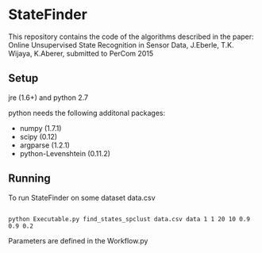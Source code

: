 StateFinder
===========

This repository contains the code of the algorithms described in the paper: Online Unsupervised State Recognition in Sensor Data, J.Eberle, T.K. Wijaya, K.Aberer, submitted to PerCom 2015


Setup
------

jre (1.6+) and python 2.7 

python needs the following additonal packages:
 - numpy (1.7.1)
 - scipy (0.12)
 - argparse (1.2.1)
 - python-Levenshtein (0.11.2)

Running
--------

To run StateFinder on some dataset data.csv


```shell

python Executable.py find_states_spclust data.csv data 1 1 20 10 0.9 0.9 0.2

```

Parameters are defined in the Workflow.py
